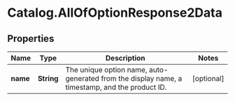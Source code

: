 # Catalog.AllOfOptionResponse2Data

## Properties
Name | Type | Description | Notes
------------ | ------------- | ------------- | -------------
**name** | **String** | The unique option name, auto-generated from the display name, a timestamp, and the product ID.  | [optional] 
